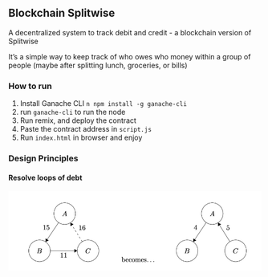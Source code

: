 ## Blockchain Splitwise
A decentralized system to track debit and credit - a blockchain version of Splitwise

It’s a simple way to keep track of who owes who money within a group of people (maybe after splitting lunch, groceries, or bills)

### How to run
1. Install Ganache CLI `n npm install -g ganache-cli`
2. run `ganache-cli` to run the node
3. Run remix, and deploy the contract
4. Paste the contract address in `script.js`
5. Run `index.html` in browser and enjoy


### Design Principles
#### Resolve loops of debt
![alt text](imgs/loop.png)
